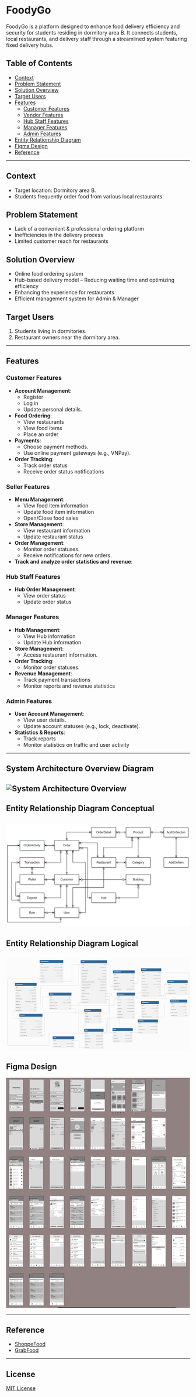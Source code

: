# FoodyGo

FoodyGo is a platform designed to enhance food delivery efficiency and security for students residing in dormitory area B. It connects students, local restaurants, and delivery staff through a streamlined system featuring fixed delivery hubs.

## Table of Contents
- [Context](#context)
- [Problem Statement](#problem-statement)
- [Solution Overview](#solution-overview)
- [Target Users](#target-users)
- [Features](#features)
  - [Customer Features](#customer-features)
  - [Vendor Features](#vendor-features)
  - [Hub Staff Features](#hub-staff-features)
  - [Manager Features](#manager-features)
  - [Admin Features](#admin-features)
- [Entity Relationship Diagram](#entity-relationship-diagram)
- [Figma Design](#figma-design)
- [Reference](#reference)

---

## Context
- Target location: Dormitory area B.
- Students frequently order food from various local restaurants.

## Problem Statement
- Lack of a convenient & professional ordering platform
- Inefficiencies in the delivery process
- Limited customer reach for restaurants

## Solution Overview
- Online food ordering system
- Hub-based delivery model – Reducing waiting time and optimizing efficiency
- Enhancing the experience for restaurants
- Efficient management system for Admin & Manager

## Target Users
1. Students living in dormitories.
2. Restaurant owners near the dormitory area.

---

## Features

### Customer Features
- **Account Management**:
  - Register
  - Log in
  - Update personal details.
- **Food Ordering**:
  - View restaurants
  - View food items
  - Place an order
- **Payments**:
  - Choose payment methods.
  - Use online payment gateways (e.g., VNPay).
- **Order Tracking**:
  - Track order status
  - Receive order status notifications

### Seller Features
- **Menu Management**:
  - View food item information
  - Update food item information
  - Open/Close food sales
- **Store Management**:
  - View restaurant information
  - Update restaurant status
- **Order Management**:
  - Monitor order statuses.
  - Receive notifications for new orders.
- **Track and analyze order statistics and revenue**:

### Hub Staff Features
- **Hub Order Management**:
  - View order status
  - Update order status

### Manager Features
- **Hub Management**:
  - View Hub information
  - Update Hub information
- **Store Management**:
  - Access restaurant information.
- **Order Tracking**:
  - Monitor order statuses.
- **Revenue Management**:
  - Track payment transactions
  - Monitor reports and revenue statistics
  
### Admin Features
- **User Account Management**:
  - View user details.
  - Update account statuses (e.g., lock, deactivate).
- **Statistics & Reports**:
  - Track reports
  - Monitor statistics on traffic and user activity

---

## System Architecture Overview Diagram

![System Architecture Overview](assets/system-architecture-overiew.png)
---

## Entity Relationship Diagram Conceptual

![ERD Conceptual](assets/erd-conceptual.png)
---

## Entity Relationship Diagram Logical

![ERD Logical](assets/erd-logical.png)
---

## Figma Design

![Figma Design](assets/figma.png)

---

## Reference
- [ShoppeFood](https://shopeefood.vn)
- [GrabFood](https://www.grab.com/vn/food)

---

## License
[MIT License](LICENSE)
